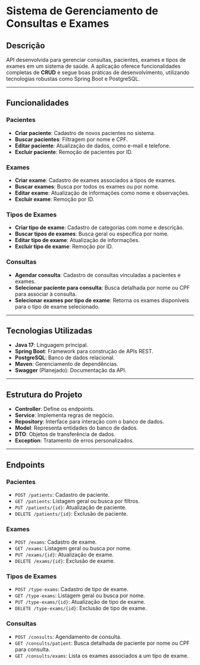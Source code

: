 # Sistema de Gerenciamento de Consultas e Exames

## Descrição
API desenvolvida para gerenciar consultas, pacientes, exames e tipos de exames em um sistema de saúde. A aplicação oferece funcionalidades completas de **CRUD** e segue boas práticas de desenvolvimento, utilizando tecnologias robustas como Spring Boot e PostgreSQL.

---

## Funcionalidades
### **Pacientes**
- **Criar paciente**: Cadastro de novos pacientes no sistema.
- **Buscar pacientes**: Filtragem por nome e CPF.
- **Editar paciente**: Atualização de dados, como e-mail e telefone.
- **Excluir paciente**: Remoção de pacientes por ID.

### **Exames**
- **Criar exame**: Cadastro de exames associados a tipos de exames.
- **Buscar exames**: Busca por todos os exames ou por nome.
- **Editar exame**: Atualização de informações como nome e observações.
- **Excluir exame**: Remoção por ID.

### **Tipos de Exames**
- **Criar tipo de exame**: Cadastro de categorias com nome e descrição.
- **Buscar tipos de exames**: Busca geral ou específica por nome.
- **Editar tipo de exame**: Atualização de informações.
- **Excluir tipo de exame**: Remoção por ID.

### **Consultas**
- **Agendar consulta**: Cadastro de consultas vinculadas a pacientes e exames.
- **Selecionar paciente para consulta**: Busca detalhada por nome ou CPF para associar à consulta.
- **Selecionar exames por tipo de exame**: Retorna os exames disponíveis para o tipo de exame selecionado.

---

## Tecnologias Utilizadas
- **Java 17**: Linguagem principal.
- **Spring Boot**: Framework para construção de APIs REST.
- **PostgreSQL**: Banco de dados relacional.
- **Maven**: Gerenciamento de dependências.
- **Swagger** (Planejado): Documentação da API.

---

## Estrutura do Projeto
- **Controller**: Define os endpoints.
- **Service**: Implementa regras de negócio.
- **Repository**: Interface para interação com o banco de dados.
- **Model**: Representa entidades do banco de dados.
- **DTO**: Objetos de transferência de dados.
- **Exception**: Tratamento de erros personalizados.

---

## Endpoints
### **Pacientes**
- `POST /patients`: Cadastro de paciente.
- `GET /patients`: Listagem geral ou busca por filtros.
- `PUT /patients/{id}`: Atualização de paciente.
- `DELETE /patients/{id}`: Exclusão de paciente.

### **Exames**
- `POST /exams`: Cadastro de exame.
- `GET /exams`: Listagem geral ou busca por nome.
- `PUT /exams/{id}`: Atualização de exame.
- `DELETE /exams/{id}`: Exclusão de exame.

### **Tipos de Exames**
- `POST /type-exams`: Cadastro de tipo de exame.
- `GET /type-exams`: Listagem geral ou busca por nome.
- `PUT /type-exams/{id}`: Atualização de tipo de exame.
- `DELETE /type-exams/{id}`: Exclusão de tipo de exame.

### **Consultas**
- `POST /consults`: Agendamento de consulta.
- `GET /consults/patient`: Busca detalhada de paciente por nome ou CPF para consulta.
- `GET /consults/exams`: Lista os exames associados a um tipo de exame.
  
